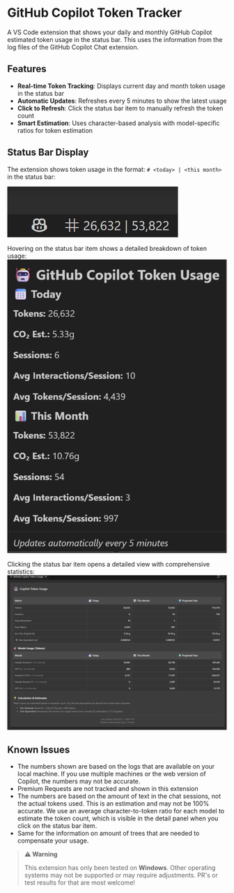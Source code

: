 # GitHub Copilot Token Tracker

A VS Code extension that shows your daily and monthly GitHub Copilot estimated token usage in the status bar. This uses the information from the log files of the GitHub Copilot Chat extension.

## Features

- **Real-time Token Tracking**: Displays current day and month token usage in the status bar
- **Automatic Updates**: Refreshes every 5 minutes to show the latest usage
- **Click to Refresh**: Click the status bar item to manually refresh the token count
- **Smart Estimation**: Uses character-based analysis with model-specific ratios for token estimation

## Status Bar Display

The extension shows token usage in the format: `# <today> | <this month>` in the status bar:

![Status Bar Display](docs/images/01%20Toolbar%20info.png)  

Hovering on the status bar item shows a detailed breakdown of token usage:
![Hover Details](docs/images/02%20Popup.png)

Clicking the status bar item opens a detailed view with comprehensive statistics:
![Detailed View](docs/images/03%20Detail%20panel.png)


## Known Issues

- The numbers shown are based on the logs that are available on your local machine. If you use multiple machines or the web version of Copilot, the numbers may not be accurate.
- Premium Requests are not tracked and shown in this extension
- The numbers are based on the amount of text in the chat sessions, not the actual tokens used. This is an estimation and may not be 100% accurate. We use an average character-to-token ratio for each model to estimate the token count, which is visible in the detail panel when you click on the status bar item.
- Same for the information on amount of trees that are needed to compensate your usage.

> **⚠️ Warning**
>
> This extension has only been tested on **Windows**. Other operating systems may not be supported or may require adjustments. PR's or test results for that are most welcome!

